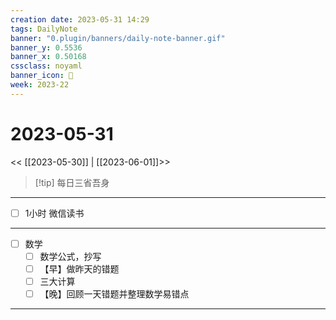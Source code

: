 ```yaml
---
creation date: 2023-05-31 14:29
tags: DailyNote
banner: "0.plugin/banners/daily-note-banner.gif"
banner_y: 0.5536
banner_x: 0.50168
cssclass: noyaml
banner_icon: 💌
week: 2023-22
---
```


# 2023-05-31

<< [[2023-05-30]] | [[2023-06-01]]>>


> [!tip] 每日三省吾身
> 


---

- [ ] 1小时 微信读书

---

- [ ] 数学
	- [ ] 数学公式，抄写
	- [ ] 【早】做昨天的错题
	- [ ] 三大计算
	- [ ] 【晚】回顾一天错题并整理数学易错点

---

